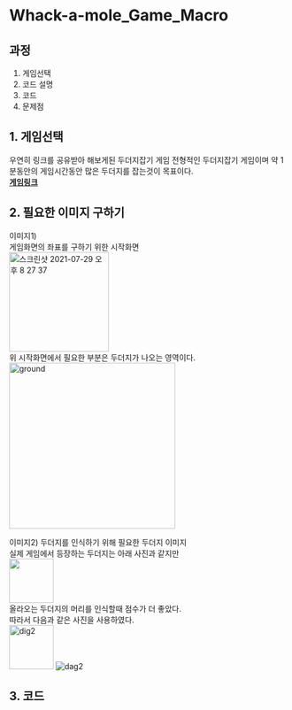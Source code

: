 # Whack-a-mole_Game_Macro

## 과정  
1. 게임선택
2. 코드 설명
3. 코드
4. 문제점


## 1. 게임선택
우연히 링크를 공유받아 해보게된 두더지잡기 게임
전형적인 두더지잡기 게임이며 약 1분동안의 게임시간동안 많은 두더지를 잡는것이 목표이다.  
**[게임링크](http://g.regogame.com/game/48/)**

## 2. 필요한 이미지 구하기
이미지1)  
게임화면의 좌표를 구하기 위한 시작화면   
<img width="180" alt="스크린샷 2021-07-29 오후 8 27 37" src="https://user-images.githubusercontent.com/57162448/127484535-d9349a4f-669c-4f34-a307-03d55cc9390c.png">  
위 시작화면에서 필요한 부분은 두더지가 나오는 영역이다.  
<img width="300" alt="ground" src="https://user-images.githubusercontent.com/57162448/127487281-5f31a44e-67df-426c-8678-e3dbd486aca0.png">

이미지2)
두더지를 인식하기 위해 필요한 두더지 이미지  
실제 게임에서 등장하는 두더지는 아래 사진과 같지만  
<img width="80" src="http://g.regogame.com/game/48/res/game/diglett1.png">  
올라오는 두더지의 머리를 인식할때 점수가 더 좋았다.  
따라서 다음과 같은 사진을 사용하였다.  
<img width="80" alt="dig2" src="https://user-images.githubusercontent.com/57162448/127487832-806eeb8e-b760-412d-bc7b-9f911595794c.png">
![dag2](https://user-images.githubusercontent.com/57162448/127487850-3c053be7-32a7-4536-857d-4fc04c86e90d.png)

## 3. 코드
